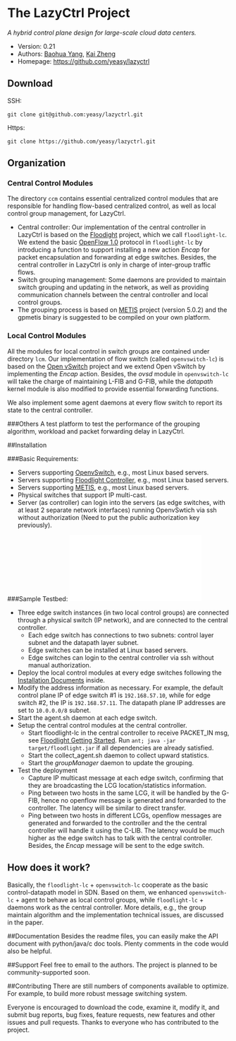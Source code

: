 The LazyCtrl Project
=================================
*A hybrid control plane design for large-scale cloud data centers.*

* Version: 0.21
* Authors: [Baohua Yang](mailto:baohyang@cn.ibm.com), [Kai Zheng](mailto:zhengkai@cn.ibm.com)
* Homepage: <https://github.com/yeasy/lazyctrl>

## Download
SSH:
```
git clone git@github.com:yeasy/lazyctrl.git
```  
Https:
```
git clone https://github.com/yeasy/lazyctrl.git
```

## Organization

### Central Control Modules
The directory ```ccm```  contains essential centralized control modules that are responsible for handling flow-based centralized control, as well as local control group management, for LazyCtrl. 

* Central controller: Our implementation of the central controller in LazyCtrl is based on the [Floodight](http://www.projectfloodlight.org/floodlight) project, which we call ```floodlight-lc```.  We extend the basic [OpenFlow 1.0](http://archive.openflow.org/documents/openflow-spec-v1.0.0.pdf) protocol in ```floodlight-lc``` by introducing a function to support installing a new action *Encap*  for packet encapsulation and forwarding at edge switches. Besides, the central controller in LazyCtrl is only in charge of inter-group traffic flows.
* Switch grouping management: Some daemons are provided to maintain switch grouping and updating in the network, as well as providing communication channels between the central controller and local control groups.
* The grouping process is based on [METIS](http://glaros.dtc.umn.edu/gkhome/metis/metis/overview) project (version 5.0.2) and the gpmetis binary is suggested to be compiled on your own platform. 

### Local Control Modules
All the modules for local control in switch groups are contained under directory ```lcm```. Our implementation of flow switch (called ```openvswitch-lc```) is based on the [Open vSwitch](http://openvswitch.org) project and we extend Open vSwitch by implementing the *Encap* action. Besides, the *ovsd* module in ```openvswitch-lc``` will take the charge of maintaining L-FIB and G-FIB, while the *datapath* kernel module is also modified to provide essential forwarding functions.

We also implement some agent daemons at every flow switch to report its state to the central controller. 

###Others
A test platform to test the performance of the grouping algorithm, workload and packet forwarding delay in LazyCtrl.

##Installation

###Basic Requirements:

* Servers supporting [OpenvSwitch](http://openvswitch.org), e.g., most Linux based servers.
* Servers supporting [Floodlight Controller](http://www.projectfloodlight.org/floodlight), e.g., most Linux based servers.
* Servers supporting [METIS](http://glaros.dtc.umn.edu/gkhome/metis/metis/overview), e.g., most Linux based servers.
* Physical switches that support IP multi-cast.
* Server (as controller) can login into the servers (as edge switches, with at least 2 separate network interfaces) running OpenvSwtich via ssh without authorization (Need to put the public authorization key previously).

###Sample Testbed:
![ScreenShot](others/res/testbed.pdf)

* Three edge switch instances (in two local control groups) are connected through a physical switch (IP network), and are connected to the central controller.
    * Each edge switch has connections to two subnets: control layer subnet and the datapath layer subnet.
    * Edge switches can be installed at Linux based servers.
    * Edge switches can login to the central controller via ssh without manual authorization.
* Deploy the local control modules at every edge switches following the [Installation Documents](lcm/openvswitch-lc/INSTALL) inside. 
 *  Modify the address information as necessary. For example, the default control plane IP of edge switch #1 is ```192.168.57.10```, while for edge switch #2, the IP is ```192.168.57.11```. The datapath plane IP addresses are set to ```10.0.0.0/8``` subnet.
 *  Start the agent.sh daemon at each edge switch.
* Setup the central control modules at the central controller.
    * Start floodlight-lc  in the central controller to receive PACKET_IN msg, see [Floodlight Getting Started](http://www.projectfloodlight.org/getting-started/). Run ```ant; java -jar target/floodlight.jar``` if all dependencies are already satisfied.
    * Start the collect_agent.sh daemon to collect upward statistics.
    * Start the *groupManager* daemon to update the grouping.
* Test the deployment
    * Capture IP multicast message at each edge switch, confirming that they are broadcasting the LCG location/statistics information.
    * Ping between two hosts in the same LCG, it will be handled by the G-FIB, hence no openflow message is generated and forwarded to the controller. The latency will be similar to direct transfer.
    * Ping between two hosts in different LCGs, openflow messages are generated and forwarded to the controller and the the central controller will handle it using the C-LIB. The latency would be much higher as the edge switch has to talk with the central controller. Besides, the *Encap* message will be sent to the edge switch.

## How does it work?
Basically, the ```floodlight-lc``` + ```openvswitch-lc``` cooperate as the basic control-datapath model in SDN. Based on them, we enhanced ```openvswitch-lc``` + agent to behave as local control groups, while ```floodlight-lc``` + daemons work as the central controller. More details, e.g., the group maintain algorithm and the implementation technical issues, are discussed in the paper.


##Documentation
Besides the readme files, you can easily make the API document with python/java/c doc tools. Plenty comments in the code would also be helpful.

##Support
Feel free to email to the authors. The project is planned to be community-supported soon.


##Contributing
There are still numbers of components available to optimize. For example, to build more robust message switching system. 

Everyone is encouraged to download the code, examine it, modify it, and submit bug reports, bug fixes, feature requests, new features and other issues and pull requests. Thanks to everyone who has contributed to the project.
